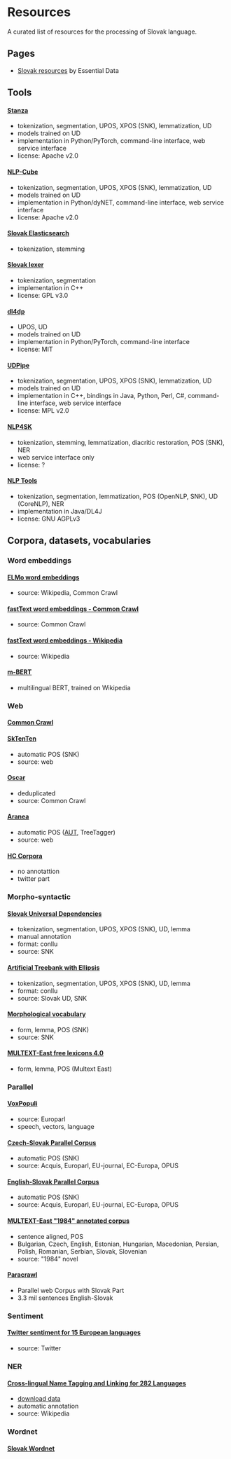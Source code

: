 # Resources
A curated list of resources for the processing of Slovak language.

## Pages

 * [Slovak resources](https://github.com/essential-data/nlp-sk-interesting-links) by Essential Data

## Tools

#### [Stanza](https://github.com/stanfordnlp/stanza)

* tokenization, segmentation, UPOS, XPOS (SNK), lemmatization, UD
* models trained on UD
* implementation in Python/PyTorch, command-line interface, web service interface
* license: Apache v2.0

#### [NLP-Cube](https://github.com/adobe/NLP-Cube)

* tokenization, segmentation, UPOS, XPOS (SNK), lemmatization, UD
* models trained on UD
* implementation in Python/dyNET, command-line interface, web service interface
* license: Apache v2.0

#### [Slovak Elasticsearch](https://github.com/essential-data/elasticsearch-sk)

* tokenization, stemming

#### [Slovak lexer](https://github.com/hladek/slovak-lexer)

* tokenization, segmentation
* implementation in C++
* license: GPL v3.0

#### [dl4dp](https://github.com/peterbednar/dl4dp)

* UPOS, UD
* models trained on UD
* implementation in Python/PyTorch, command-line interface
* license: MIT

#### [UDPipe](https://ufal.mff.cuni.cz/udpipe)

* tokenization, segmentation, UPOS, XPOS (SNK), lemmatization, UD
* models trained on UD
* implementation in C++, bindings in Java, Python, Perl, C#, command-line interface, web service interface
* license: MPL v2.0

#### [NLP4SK](http://arl6.library.sk/nlp4sk/)

* tokenization, stemming, lemmatization, diacritic restoration, POS (SNK), NER
* web service interface only
* license: ?

#### [NLP Tools](https://github.com/Ardevop-sk/nlp-tools)

* tokenization, segmentation, lemmatization, POS (OpenNLP, SNK), UD (CoreNLP), NER
* implementation in Java/DL4J
* license: GNU AGPLv3

## Corpora, datasets, vocabularies

### Word embeddings

#### [ELMo word embeddings](https://github.com/HIT-SCIR/ELMoForManyLangs)

* source: Wikipedia, Common Crawl

#### [fastText word embeddings - Common Crawl](https://fasttext.cc/docs/en/crawl-vectors.html)

* source: Common Crawl

#### [fastText word embeddings - Wikipedia](https://fasttext.cc/docs/en/pretrained-vectors.html)

* source: Wikipedia

#### [m-BERT](https://github.com/google-research/bert/blob/master/multilingual.md)

* multilingual BERT, trained on Wikipedia

### Web

#### [Common Crawl](https://commoncrawl.org/2020/03/february-2020-crawl-archive-now-available/)

#### [SkTenTen](https://www.sketchengine.eu/sktenten-slovak-corpus/)

* automatic POS (SNK)
* source: web

#### [Oscar](https://oscar-corpus.com)

* deduplicated
* source: Common Crawl

#### [Aranea](http://ucts.uniba.sk/aranea_about/)

* automatic POS ([AUT](http://ucts.uniba.sk/aranea_about/aut.html), TreeTagger)
* source: web

#### [HC Corpora](http://corpora.epizy.com/corpora.html)

* no annotattion
* twitter part

### Morpho-syntactic

#### [Slovak Universal Dependencies](https://github.com/UniversalDependencies/UD_Slovak-SNK)

* tokenization, segmentation, UPOS, XPOS (SNK), UD, lemma
* manual annotation
* format: conllu
* source: SNK

#### [Artificial Treebank with Ellipsis](https://lindat.mff.cuni.cz/repository/xmlui/handle/11234/1-2616)

* tokenization, segmentation, UPOS, XPOS (SNK), UD, lemma
* format: conllu
* source: Slovak UD, SNK

#### [Morphological vocabulary](https://korpus.sk/morphology_database.html)

* form, lemma, POS (SNK)
* source: SNK

#### [MULTEXT-East free lexicons 4.0](https://www.clarin.si/repository/xmlui/handle/11356/1041)

* form, lemma, POS (Multext East)

### Parallel

#### [VoxPopuli](https://github.com/facebookresearch/voxpopuli)

* source: Europarl
* speech, vectors, language


#### [Czech-Slovak Parallel Corpus](https://lindat.mff.cuni.cz/repository/xmlui/handle/11858/00-097C-0000-0006-AADF-0)

* automatic POS (SNK)
* source: Acquis, Europarl, EU-journal, EC-Europa, OPUS

#### [English-Slovak Parallel Corpus](https://lindat.mff.cuni.cz/repository/xmlui/handle/11858/00-097C-0000-0006-AAE0-A)

* automatic POS (SNK)
* source: Acquis, Europarl, EU-journal, EC-Europa, OPUS

#### [MULTEXT-East "1984" annotated corpus](https://www.clarin.si/repository/xmlui/handle/11356/1043)

* sentence aligned, POS
* Bulgarian, Czech, English, Estonian, Hungarian, Macedonian, Persian, Polish, Romanian, Serbian, Slovak, Slovenian
* source: "1984" novel

#### [Paracrawl](https://www.paracrawl.eu/)

 * Parallel web Corpus with Slovak Part 
 * 3.3 mil sentences English-Slovak

### Sentiment

#### [Twitter sentiment for 15 European languages](https://www.clarin.si/repository/xmlui/handle/11356/1054)

* source: Twitter

### NER

#### [Cross-lingual Name Tagging and Linking for 282 Languages](https://elisa-ie.github.io/wikiann/)

* [download data](https://drive.google.com/drive/folders/1bkK6ly_awxe9IgAKL16VVvCtjcYcDSw8)
* automatic annotation
* source: Wikipedia

### Wordnet

#### [Slovak Wordnet](https://korpus.sk/WordNet.html)
